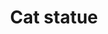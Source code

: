 ---
pid: ch675
title: Cat statue
location_transcription: In a city hall building
coordinates: "[-75.162925656174, 39.952286606904]"
zipcode: 
gen_neighborhood: 
neighborhood: 
outside_phl: 
age: 
age_range: 
instagram: 
image_file_name: ch_675.jpg
proposal_transcription: Carter
topic: Animals,Unknown
topic_summary: 0, 0
type: Other No Form
keywords_other: 
credit: 
image_labels: A monkey
twitter: 
facebook: 
permalink: "/monuments/ch675/"
layout: item-page
---